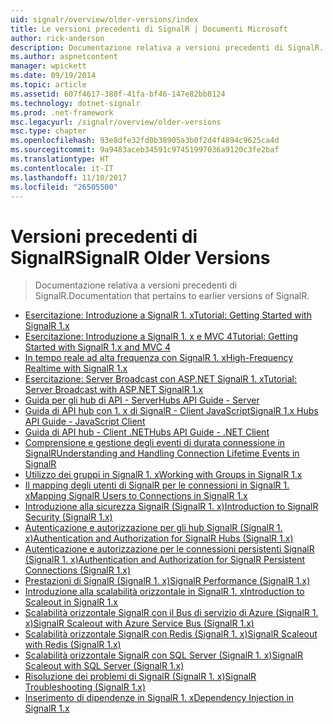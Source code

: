 ```yaml
---
uid: signalr/overview/older-versions/index
title: Le versioni precedenti di SignalR | Documenti Microsoft
author: rick-anderson
description: Documentazione relativa a versioni precedenti di SignalR.
ms.author: aspnetcontent
manager: wpickett
ms.date: 09/19/2014
ms.topic: article
ms.assetid: 607f4617-380f-41fa-bf46-147e82bb8124
ms.technology: dotnet-signalr
ms.prod: .net-framework
msc.legacyurl: /signalr/overview/older-versions
msc.type: chapter
ms.openlocfilehash: 93e8dfe32fd0b38905a3b0f2d4f4894c9625ca4d
ms.sourcegitcommit: 9a9483aceb34591c97451997036a9120c3fe2baf
ms.translationtype: HT
ms.contentlocale: it-IT
ms.lasthandoff: 11/10/2017
ms.locfileid: "26505500"
---
```

<a name="signalr-older-versions"></a><span data-ttu-id="be5c4-103">Versioni precedenti di SignalR</span><span class="sxs-lookup"><span data-stu-id="be5c4-103">SignalR Older Versions</span></span>
====================
> <span data-ttu-id="be5c4-104">Documentazione relativa a versioni precedenti di SignalR.</span><span class="sxs-lookup"><span data-stu-id="be5c4-104">Documentation that pertains to earlier versions of SignalR.</span></span>


- [<span data-ttu-id="be5c4-105">Esercitazione: Introduzione a SignalR 1. x</span><span class="sxs-lookup"><span data-stu-id="be5c4-105">Tutorial: Getting Started with SignalR 1.x</span></span>](tutorial-getting-started-with-signalr.md)
- [<span data-ttu-id="be5c4-106">Esercitazione: Introduzione a SignalR 1. x e MVC 4</span><span class="sxs-lookup"><span data-stu-id="be5c4-106">Tutorial: Getting Started with SignalR 1.x and MVC 4</span></span>](tutorial-getting-started-with-signalr-and-mvc-4.md)
- [<span data-ttu-id="be5c4-107">In tempo reale ad alta frequenza con SignalR 1. x</span><span class="sxs-lookup"><span data-stu-id="be5c4-107">High-Frequency Realtime with SignalR 1.x</span></span>](tutorial-high-frequency-realtime-with-signalr.md)
- [<span data-ttu-id="be5c4-108">Esercitazione: Server Broadcast con ASP.NET SignalR 1. x</span><span class="sxs-lookup"><span data-stu-id="be5c4-108">Tutorial: Server Broadcast with ASP.NET SignalR 1.x</span></span>](tutorial-server-broadcast-with-aspnet-signalr.md)
- [<span data-ttu-id="be5c4-109">Guida per gli hub di API - Server</span><span class="sxs-lookup"><span data-stu-id="be5c4-109">Hubs API Guide - Server</span></span>](signalr-1x-hubs-api-guide-server.md)
- [<span data-ttu-id="be5c4-110">Guida di API hub con 1. x di SignalR - Client JavaScript</span><span class="sxs-lookup"><span data-stu-id="be5c4-110">SignalR 1.x Hubs API Guide - JavaScript Client</span></span>](signalr-1x-hubs-api-guide-javascript-client.md)
- [<span data-ttu-id="be5c4-111">Guida di API hub - Client .NET</span><span class="sxs-lookup"><span data-stu-id="be5c4-111">Hubs API Guide - .NET Client</span></span>](signalr-1x-hubs-api-guide-net-client.md)
- [<span data-ttu-id="be5c4-112">Comprensione e gestione degli eventi di durata connessione in SignalR</span><span class="sxs-lookup"><span data-stu-id="be5c4-112">Understanding and Handling Connection Lifetime Events in SignalR</span></span>](handling-connection-lifetime-events.md)
- [<span data-ttu-id="be5c4-113">Utilizzo dei gruppi in SignalR 1. x</span><span class="sxs-lookup"><span data-stu-id="be5c4-113">Working with Groups in SignalR 1.x</span></span>](working-with-groups.md)
- [<span data-ttu-id="be5c4-114">Il mapping degli utenti di SignalR per le connessioni in SignalR 1. x</span><span class="sxs-lookup"><span data-stu-id="be5c4-114">Mapping SignalR Users to Connections in SignalR 1.x</span></span>](mapping-users-to-connections.md)
- [<span data-ttu-id="be5c4-115">Introduzione alla sicurezza SignalR (SignalR 1. x)</span><span class="sxs-lookup"><span data-stu-id="be5c4-115">Introduction to SignalR Security (SignalR 1.x)</span></span>](introduction-to-security.md)
- [<span data-ttu-id="be5c4-116">Autenticazione e autorizzazione per gli hub SignalR (SignalR 1. x)</span><span class="sxs-lookup"><span data-stu-id="be5c4-116">Authentication and Authorization for SignalR Hubs (SignalR 1.x)</span></span>](hub-authorization.md)
- [<span data-ttu-id="be5c4-117">Autenticazione e autorizzazione per le connessioni persistenti SignalR (SignalR 1. x)</span><span class="sxs-lookup"><span data-stu-id="be5c4-117">Authentication and Authorization for SignalR Persistent Connections (SignalR 1.x)</span></span>](persistent-connection-authorization.md)
- [<span data-ttu-id="be5c4-118">Prestazioni di SignalR (SignalR 1. x)</span><span class="sxs-lookup"><span data-stu-id="be5c4-118">SignalR Performance (SignalR 1.x)</span></span>](signalr-performance.md)
- [<span data-ttu-id="be5c4-119">Introduzione alla scalabilità orizzontale in SignalR 1. x</span><span class="sxs-lookup"><span data-stu-id="be5c4-119">Introduction to Scaleout in SignalR 1.x</span></span>](scaleout-in-signalr.md)
- [<span data-ttu-id="be5c4-120">Scalabilità orizzontale SignalR con il Bus di servizio di Azure (SignalR 1. x)</span><span class="sxs-lookup"><span data-stu-id="be5c4-120">SignalR Scaleout with Azure Service Bus (SignalR 1.x)</span></span>](scaleout-with-windows-azure-service-bus.md)
- [<span data-ttu-id="be5c4-121">Scalabilità orizzontale SignalR con Redis (SignalR 1. x)</span><span class="sxs-lookup"><span data-stu-id="be5c4-121">SignalR Scaleout with Redis (SignalR 1.x)</span></span>](scaleout-with-redis.md)
- [<span data-ttu-id="be5c4-122">Scalabilità orizzontale SignalR con SQL Server (SignalR 1. x)</span><span class="sxs-lookup"><span data-stu-id="be5c4-122">SignalR Scaleout with SQL Server (SignalR 1.x)</span></span>](scaleout-with-sql-server.md)
- [<span data-ttu-id="be5c4-123">Risoluzione dei problemi di SignalR (SignalR 1. x)</span><span class="sxs-lookup"><span data-stu-id="be5c4-123">SignalR Troubleshooting (SignalR 1.x)</span></span>](troubleshooting.md)
- [<span data-ttu-id="be5c4-124">Inserimento di dipendenze in SignalR 1. x</span><span class="sxs-lookup"><span data-stu-id="be5c4-124">Dependency Injection in SignalR 1.x</span></span>](dependency-injection.md)
